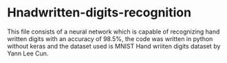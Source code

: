 # Hnadwritten-digits-recognition

This file consists of a neural network which is capable of recognizing hand written digits with an accuracy of 98.5%,
the code was written in python without keras and the dataset used is MNIST Hand wriiten digits dataset by Yann Lee Cun.

